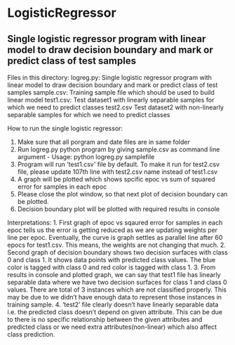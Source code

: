 # LogisticRegressor
Single logistic regressor program with linear model to draw decision boundary and mark or predict class of test samples
--------------------------------------------------------------------------------------
Files in this directory:
logreg.py: 	Single logistic regressor program with linear model to draw decision boundary and mark or predict class of test samples
sample.csv:	Training sample file which should be used to build linear model
test1.csv:	Test dataset1 with linearly separable samples for which we need to predict classes
test2.csv   Test dataset2 with non-linearly separable samples for which we need to predict classes
			
How to run the single logistic regressor:
1. Make sure that all porgram and date files are in same folder 
2. Run logreg.py python program by giving sample.csv as command line argument - Usage: python logreg.py samplefile
3. Program will run 'test1.csv' file by default. To make it run for test2.csv file, please update 107th line with test2.csv name instead of test1.csv
4. A graph will be plotted which shows spcific epoc vs sum of squared error for samples in each epoc
5. Please close the plot window, so that next plot of decision boundary can be plotted.
6. Decision boundary plot will be plotted with required results in console

Interpretations:
	1. First graph of epoc vs sqaured error for samples in each epoc tells us the error is getting reduced as we are updating weights per line per epoc.
	   Eventually, the curve is graph settles as parallel line after 60 epocs for test1.csv. This means, the weights are not changing that much.
	2. Second graph of decision boundary shows two decision surfaces with class 0 and class 1. It shows data points with predicted class values. 
	   The blue color is tagged with class 0 and red color is tagged with class 1. 
	3. From results in console and plotted graph, we can say that test1 file has linearly separable data where we have two decision surfaces for class 1 
	   and class 0 values. There are total of 3 instances which are not classified properly. This may be due to we didn’t have enough data to 
	   represent those instances in training sample. 
	4. ‘test2’ file clearly doesn’t have linearly separable data i.e. the predicted class doesn’t depend on given attribute. This can be due 
	   to there is no specific relationship between the given attributes and predicted class or we need extra attributes(non-linear) which also 
	   affect class prediction.
